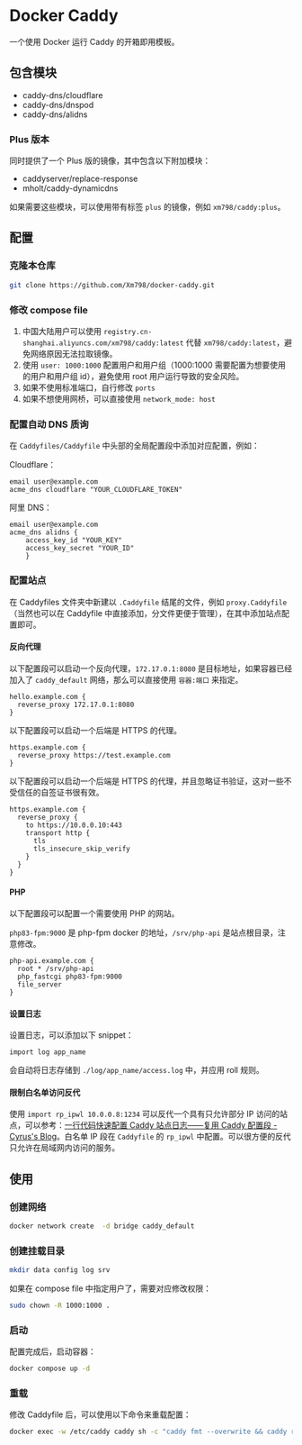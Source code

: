 # Docker Caddy

一个使用 Docker 运行 Caddy 的开箱即用模板。

## 包含模块

- caddy-dns/cloudflare
- caddy-dns/dnspod
- caddy-dns/alidns

### Plus 版本

同时提供了一个 Plus 版的镜像，其中包含以下附加模块：

- caddyserver/replace-response
- mholt/caddy-dynamicdns

如果需要这些模块，可以使用带有标签 `plus` 的镜像，例如 `xm798/caddy:plus`。

## 配置

### 克隆本仓库

```bash
git clone https://github.com/Xm798/docker-caddy.git
```

### 修改 compose file

1. 中国大陆用户可以使用 `registry.cn-shanghai.aliyuncs.com/xm798/caddy:latest` 代替 `xm798/caddy:latest`，避免网络原因无法拉取镜像。
2. 使用 `user: 1000:1000` 配置用户和用户组（1000:1000 需要配置为想要使用的用户和用户组 id），避免使用 root 用户运行导致的安全风险。
3. 如果不使用标准端口，自行修改 `ports`
4. 如果不想使用网桥，可以直接使用 `network_mode: host`

### 配置自动 DNS 质询

在 `Caddyfiles/Caddyfile` 中头部的全局配置段中添加对应配置，例如：

Cloudflare：

```Caddyfile
email user@example.com
acme_dns cloudflare "YOUR_CLOUDFLARE_TOKEN"
```

阿里 DNS：

```Caddyfile
email user@example.com
acme_dns alidns {
    access_key_id "YOUR_KEY"
    access_key_secret "YOUR_ID"
    }
```

### 配置站点

在 Caddyfiles 文件夹中新建以 `.Caddyfile` 结尾的文件，例如 `proxy.Caddyfile`（当然也可以在 Caddyfile 中直接添加，分文件更便于管理），在其中添加站点配置即可。

#### 反向代理

以下配置段可以启动一个反向代理，`172.17.0.1:8080` 是目标地址，如果容器已经加入了 `caddy_default` 网络，那么可以直接使用 `容器:端口` 来指定。

```Caddyfile
hello.example.com {
  reverse_proxy 172.17.0.1:8080
}
```

以下配置段可以启动一个后端是 HTTPS 的代理。

```Caddyfile
https.example.com {
  reverse_proxy https://test.example.com
}
```

以下配置段可以启动一个后端是 HTTPS 的代理，并且忽略证书验证，这对一些不受信任的自签证书很有效。

```Caddyfile
https.example.com {
  reverse_proxy {
    to https://10.0.0.10:443
    transport http {
      tls
      tls_insecure_skip_verify
    }
  }
}
```

#### PHP

以下配置段可以配置一个需要使用 PHP 的网站。 

`php83-fpm:9000` 是 php-fpm docker 的地址，`/srv/php-api` 是站点根目录，注意修改。

```Caddyfile
php-api.example.com {
  root * /srv/php-api
  php_fastcgi php83-fpm:9000
  file_server
}
```

#### 设置日志

设置日志，可以添加以下 snippet：

```Caddyfile
import log app_name
```

会自动将日志存储到 `./log/app_name/access.log` 中，并应用 roll 规则。

#### 限制白名单访问反代

使用 `import rp_ipwl 10.0.0.8:1234` 可以反代一个具有只允许部分 IP 访问的站点，可以参考：[一行代码快速配置 Caddy 站点日志——复用 Caddy 配置段 - Cyrus's Blog](https://blog.xm.mk/posts/f04a/)。白名单 IP 段在 `Caddyfile` 的 `rp_ipwl` 中配置。可以很方便的反代只允许在局域网内访问的服务。

## 使用

### 创建网络

```bash
docker network create  -d bridge caddy_default
```

### 创建挂载目录

```bash
mkdir data config log srv
```

如果在 compose file 中指定用户了，需要对应修改权限：

```bash
sudo chown -R 1000:1000 .
```

### 启动

配置完成后，启动容器：

```bash
docker compose up -d
```

### 重载

修改 Caddyfile 后，可以使用以下命令来重载配置：

```bash
docker exec -w /etc/caddy caddy sh -c "caddy fmt --overwrite && caddy reload"
```
